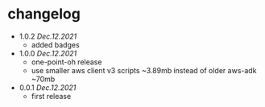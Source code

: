 # changelog

 * 1.0.2 _Dec.12.2021_
   * added badges
 * 1.0.0 _Dec.12.2021_
   * one-point-oh release
   * use smaller aws client v3 scripts ~3.89mb instead of older aws-adk ~70mb
 * 0.0.1 _Dec.12.2021_
   * first release

